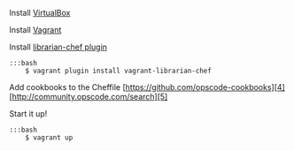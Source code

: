 Install [VirtualBox][1]

Install [Vagrant][2]

Install [librarian-chef plugin][3]

    :::bash
        $ vagrant plugin install vagrant-librarian-chef

Add cookbooks to the Cheffile
[https://github.com/opscode-cookbooks][4]
[http://community.opscode.com/search][5]

Start it up!

    :::bash
        $ vagrant up


[1]: https://www.virtualbox.org/wiki/Downloads
[2]: http://downloads.vagrantup.com/
[3]: https://github.com/jimmycuadra/vagrant-librarian-chef
[4]: https://github.com/opscode-cookbooks
[5]: http://community.opscode.com/search
